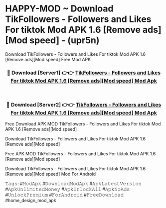 # HAPPY-MOD ~ Download TikFollowers - Followers and Likes For tiktok Mod APK 1.6 [Remove ads][Mod speed] - (upr5n)
Download TikFollowers - Followers and Likes For tiktok Mod APK 1.6 [Remove ads][Mod speed] Free Mod APK

<div align="center">
<h3>🔴 Download [Server1] 👉👉 <a href="https://apk-comot.site?title=TikFollowers_-_Followers_and_Likes_For_tiktok_Mod_APK_1.6_[Remove_ads][Mod_speed]">TikFollowers - Followers and Likes For tiktok Mod APK 1.6 [Remove ads][Mod speed] Mod Apk</a></h3><br>

<h3>🔴 Download [Server2] 👉👉 <a href="https://apk-comot.site?title=TikFollowers_-_Followers_and_Likes_For_tiktok_Mod_APK_1.6_[Remove_ads][Mod_speed]">TikFollowers - Followers and Likes For tiktok Mod APK 1.6 [Remove ads][Mod speed] Mod Apk</a></h3>
</div>


Free Download APK MOD TikFollowers - Followers and Likes For tiktok Mod APK 1.6 [Remove ads][Mod speed]

Download TikFollowers - Followers and Likes For tiktok Mod APK 1.6 [Remove ads][Mod speed] 

Free APK MOD TikFollowers - Followers and Likes For tiktok Mod APK 1.6 [Remove ads][Mod speed] 

Download TikFollowers - Followers and Likes For tiktok Mod APK 1.6 [Remove ads][Mod speed] Mod For Android

𝚃𝚊𝚐𝚜: #𝙼𝚘𝚍𝙰𝚙𝚔 #𝙳𝚘𝚠𝚗𝚕𝚘𝚊𝚍𝙼𝚘𝚍𝙰𝚙𝚔 #𝙰𝚙𝚔𝙻𝚊𝚝𝚎𝚜𝚝𝚅𝚎𝚛𝚜𝚒𝚘𝚗 #𝙰𝚙𝚔𝚄𝚗𝚕𝚒𝚖𝚒𝚝𝚎𝚍𝙼𝚘𝚗𝚎𝚢 #𝙰𝚙𝚔𝚄𝚗𝚕𝚘𝚌𝚔𝙰𝚕𝚕 #𝙰𝚙𝚔𝙽𝚘𝙰𝚍𝚜 #𝚄𝚗𝚕𝚘𝚌𝚔𝙿𝚛𝚎𝚖𝚒𝚞𝚖 #𝙵𝚘𝚛𝙰𝚗𝚍𝚛𝚘𝚒𝚍 #𝙵𝚛𝚎𝚎𝙳𝚘𝚠𝚗𝚕𝚘𝚊𝚍 #home_design_mod_apk